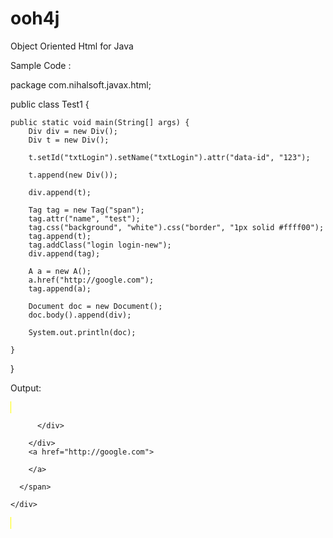 # ooh4j
Object Oriented Html for Java

Sample Code :

package com.nihalsoft.javax.html;

public class Test1 {

    public static void main(String[] args) {
        Div div = new Div();
        Div t = new Div();

        t.setId("txtLogin").setName("txtLogin").attr("data-id", "123");

        t.append(new Div());

        div.append(t);

        Tag tag = new Tag("span");
        tag.attr("name", "test");
        tag.css("background", "white").css("border", "1px solid #ffff00");
        tag.append(t);
        tag.addClass("login login-new");
        div.append(tag);

        A a = new A();
        a.href("http://google.com");
        tag.append(a);
        
        Document doc = new Document();
        doc.body().append(div);

        System.out.println(doc);

    }

}


Output:

<html>
  <head>

  </head>
  <body>
    <div>
      <span name="test" style="background:white;border:1px solid #ffff00;" class="login login-new ">
        <div id="txtLogin" name="txtLogin" data-id="123">
          <div>

          </div>

        </div>
        <a href="http://google.com">

        </a>

      </span>

    </div>

  </body>

</html>

